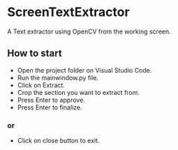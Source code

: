 # ScreenTextExtractor
A Text extractor using OpenCV from the working screen.

## How to start
- Open the project folder on Visual Studio Code.
- Run the mainwindow.py file.
- Click on Extract.
- Crop the section you want to extract from.
- Press Enter to approve.
- Press Enter to finalize.
### or
- Click on close button to exit.

